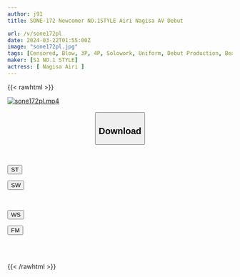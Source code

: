 ```yaml
---
author: j91
title: SONE-172 Newcomer NO.1STYLE Airi Nagisa AV Debut

url: /v/sone172pl
date: 2024-03-22T01:55:00Z
image: "sone172pl.jpg"
tags: [Censored, Blow, 3P, 4P, Solowork, Uniform, Debut Production, Beautiful Girl	]
maker: [S1 NO.1 STYLE]
actress: [ Nagisa Airi ]
---
```



{{< rawhtml >}}

<div class="video" data-videoid="4XxwDyO8RqCKakK">
    <a href="javascript:;">
        <img src="/v/sone172pl/sone172pl.jpg" width="WIDTH" height="HEIGHT" alt="sone172pl.mp4" loading="lazy">
    </a>
</div>

<script type="text/javascript" src="https://j91.asia/asset/on-demand-st.js"></script>

<br>
  <link rel="stylesheet" href="https://j91.asia/asset/bs5.css">
  
  <center>
  <button class="btn btn-primary" type="button" data-bs-toggle="collapse" data-bs-target=".multi-collapse" aria-expanded="false" aria-controls="multiCollapseExample1 multiCollapseExample2"><h2>Download</h2></button></center>
</p>
<div class="row">
  <div class="col">
    <div class="collapse multi-collapse" id="multiCollapseExample1">
      <div class="card card-body">
	      	      <br>
<div class="buttons">  
<p><a href="https://streamtape.to/v/4XxwDyO8RqCKakK" target="_blank"><button class="btn-hover color-3"><i class="fa fa-download"></i> ST</button></a></p>
<p><a href="https://asnwish.com/lj6pal39a43n" target="_blank"><button class="btn-hover color-2"><i class="fa fa-download"></i> SW</button></a></p></div>
    </div>
  </div>
</div>
  <div class="col">
    <div class="collapse multi-collapse" id="multiCollapseExample2">
      <div class="card card-body">
	      <br>
<div class="buttons">
<p><a href="https://wolfstream.tv/kd7okygs5xvb"><button class="btn-hover color-9"><i class="fa fa-download"></i> WS</button></a></p>
<p><a href="https://filemoon.sx/d/boq6uh4fd0uk"><button class="btn-hover color-8"><i class="fa fa-download"></i> FM</button></a></p></div>
<br><br>
      </div>
    </div>
  </div>
</div>

{{< /rawhtml >}}